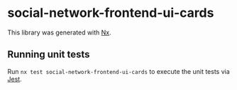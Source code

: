 # social-network-frontend-ui-cards

This library was generated with [Nx](https://nx.dev).

## Running unit tests

Run `nx test social-network-frontend-ui-cards` to execute the unit tests via [Jest](https://jestjs.io).
